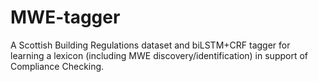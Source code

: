 # MWE-tagger
A Scottish Building Regulations dataset and biLSTM+CRF tagger for learning a lexicon (including MWE discovery/identification) in support of Compliance Checking.


